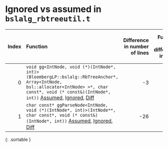 # Ignored vs assumed in `bslalg_rbtreeutil.t`

<script src="../sorttable.js"></script>
|   Index | Function                                                                                                                                                                                                                                        |   Difference in number of lines |   Function size difference in bytes |   Number of lines in assumed build | Number of bytes in assumed build   |   Number of lines in ignored build | Number of bytes in ignored build   |
|--------:|:------------------------------------------------------------------------------------------------------------------------------------------------------------------------------------------------------------------------------------------------|--------------------------------:|------------------------------------:|-----------------------------------:|:-----------------------------------|-----------------------------------:|:-----------------------------------|
|       0 | `void gg<IntNode, void (*)(IntNode*, int)>(BloombergLP::bslalg::RbTreeAnchor*, Array<IntNode, bsl::allocator<IntNode> >*, char const*, void (* const&)(IntNode*, int))` [Assumed](0.assume.s.txt), [Ignored](0.none.s.txt), [Diff](0.diff.html) |                              -3 |                                   0 |                                592 | 4,254,272                          |                                592 | 4,254,272                          |
|       1 | `char const* ggParseNode<IntNode, void (*)(IntNode*, int)>(IntNode**, char const*, void (* const&)(IntNode*, int))` [Assumed](1.assume.s.txt), [Ignored](1.none.s.txt), [Diff](1.diff.html)                                                     |                             -26 |                                 -80 |                                752 | 4,750,064                          |                                832 | 4,750,048                          |
{: .sortable }
